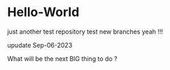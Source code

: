 # Hello-World
just another test repository
test new branches
yeah !!!

upudate Sep-06-2023

What will be the next BIG thing to do ? 
